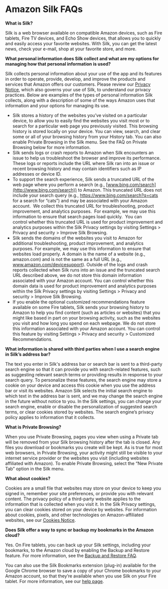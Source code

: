 Amazon Silk FAQs
================

**What is Silk?**

Silk is a web browser available on compatible Amazon devices, such as Fire tablets, Fire TV devices, and Echo Show devices, that allows you to quickly and easily access your favorite websites. With Silk, you can get the latest news, check your e-mail, shop at your favorite store, and more.

**What personal information does Silk collect and what are my options for managing how that personal information is used?**

Silk collects personal information about your use of the app and its features in order to operate, provide, develop, and improve the products and services that Amazon offers our customers. Please review our [Privacy Notice](https://www.amazon.com/privacy), which also governs your use of Silk, to understand our privacy practices. Below are examples of the types of personal information Silk collects, along with a description of some of the ways Amazon uses that information and your options for managing its use.

* Silk stores a history of the websites you’ve visited on a particular device, to allow you to easily find the websites you visit most or to search for a particular web page you previously visited. This browsing history is stored locally on your device. You can view, search, and clear some or all of your browsing history from your History tab. You can also enable Private Browsing in the Silk menu. See the FAQ on Private Browsing below for more information.
* Silk sends logs or crash reports to Amazon when Silk encounters an issue to help us troubleshoot the browser and improve its performance. These logs or reports include the URL where Silk ran into an issue or recent browsing history and may contain identifiers such as IP addresses or device ID.
* To support the search experience, Silk sends a truncated URL of the web page where you perform a search (e.g., [www.bing.com/search](http://www.bing.com/search)) to Amazon. This truncated URL does not include your search query (e.g., https://www.bing.com/search?q=cats for a search for “cats”) and may be associated with your Amazon account.  We collect this truncated URL for troubleshooting, product improvement, and analytics purposes.  For example, we may use this information to ensure that search pages load quickly.  You can control whether this truncated URL is used for product improvement and analytics purposes within the Silk Privacy settings by visiting Settings > Privacy and security > Improve Silk Browsing.
* Silk sends the domains of the websites you visit to Amazon for additional troubleshooting, product improvement, and analytics purposes. For example, we may use this information to ensure that websites load properly. A domain is the name of a website (e.g., amazon.com) and is not the same as a full URL (e.g., www.amazon.com/devicesupport). Outside of the logs and crash reports collected when Silk runs into an issue and the truncated search URL described above, we do not store this domain information associated with your Amazon account. You can control whether this domain data is used for product improvement and analytics purposes within the Silk Privacy settings by visiting Settings > Privacy and security > Improve Silk Browsing.
* If you enable the optional customized recommendations feature available on some Fire tablets, Silk sends your browsing history to Amazon to help you find content (such as articles or websites) that you might like based in part on your browsing activity, such as the websites you visit and how long you spend on each webpage. We do not store this information associated with your Amazon account. You can control this feature by visiting Settings > Privacy and security > Customized Recommendations.

**What information is shared with third parties when I use a search engine in Silk’s address bar?**

The text you enter in Silk's address bar or search bar is sent to a third-party search engine so that it can provide you with search-related features, such as suggesting relevant search terms or providing results in response to your search query. To personalize these features, the search engine may store a cookie on your device and access this cookie when you use the address bar or visit its websites. Amazon Silk selects the initial search engine to which text in the address bar is sent, and we may change the search engine in the future without notice to you. In the Silk settings, you can change your search engine, enable or disable the personalization of suggested search terms, or clear cookies stored by websites. The search engine’s privacy policy applies to information that it collects.

**What is Private Browsing?**

When you use Private Browsing, pages you view when using a Private tab will be removed from your Silk browsing history after the tab is closed. Any files you download or bookmarks you create will be kept. As is true for most web browsers, in Private Browsing, your activity might still be visible to your internet service provider or the websites you visit (including websites affiliated with Amazon). To enable Private Browsing, select the “New Private Tab” option in the Silk menu.

**What about cookies?**

Cookies are a small file that websites may store on your device to keep you signed in, remember your site preferences, or provide you with relevant content. The privacy policy of a third-party website applies to the information that is collected when you visit it. In the Silk Privacy settings, you can clear cookies stored on your device by websites. For information about cookies, pixels, and other technologies on Amazon-affiliated websites, see our [Cookies Notice](https://www.amazon.com/gp/help/customer/display.html?nodeId=GVASXV5UZ64R4Y25).

**Does Silk offer a way to sync or backup my bookmarks in the Amazon cloud?**

Yes. On Fire tablets, you can back up your Silk settings, including your bookmarks, to the Amazon cloud by enabling the Backup and Restore feature. For more information, see the [Backup and Restore FAQ](https://www.amazon.com/gp/help/customer/display.html?nodeId=201604180).

You can also use the Silk Bookmarks extension (plug-in) available for the Google Chrome browser to save a copy of your Chrome bookmarks to your Amazon account, so that they’re available when you use Silk on your Fire tablet. For more information, see our [help page](https://www.amazon.com/gp/help/customer/display.html?nodeId=201829650).